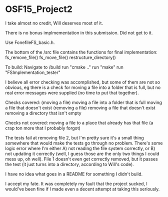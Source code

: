 # OSF15_Project2

I take almost no credit, Will deserves most of it. 

There is no bonus implmementation in this submission. Did not get to it. 

Use FonefileFS_basic.h.

The bottom of the /src file contains the functions for final implementation:
	fs_remove_file()
	fs_move_file()
	restructure_directory()


To build: 
Navigate to /build
run "cmake .."
run "make"
run "FSImplementation_tester"

I believe all error checking was accomplished, but some of them are not so obvious, 
eg there is a check for moving a file into a folder that is full, but no real error messages 
were supplied (no time to put that together). 

Checks covered:
(moving a file)
	moving a file into a folder that is full
	moving a file that doesn't exist
(removing a file)
	removing a file that doesn't exist
	removing a directory that isn't empty

Checks not covered:
	moving a file to a place that already has that file
	(a crap ton more that I probably forgot)

The tests fail at removing file 2, but I'm pretty sure it's a small thing
somewhere that would make the tests go through no problem. There's some logic error 
where I'm either A) not reading the file system correctly, or B) not updating it correctly
(well, I guess those are the only two things I could mess up, oh well). File 1 doesn't even
get correctly removed, but it passes the test (it just turns into a directory, according to
Will's code). 


I have no idea what goes in a README for something I didn't build. 

I accept my fate. It was completely my fault that the project sucked, I would've been fine if 
I made even a decent attempt at taking this seriously. 

